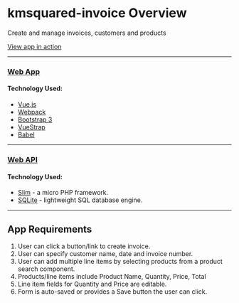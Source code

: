 # kmsquared-invoice Overview

Create and manage invoices, customers and products

[View app in action](http://invoice-app.kmsquared.net/)

---

### [Web App](https://github.com/kmsquared/kmsquared-invoice/tree/master/web-app)

#### Technology Used:
* [Vue.js](https://vuejs.org/)
* [Webpack](https://webpack.github.io/)
* [Bootstrap 3](http://getbootstrap.com/)
* [VueStrap](http://yuche.github.io/vue-strap/)
* [Babel](https://babeljs.io/)

---

### [Web API](https://github.com/kmsquared/kmsquared-invoice/tree/master/web-api)

#### Technology Used:
* [Slim](http://www.slimframework.com/) - a micro PHP framework.
* [SQLite](https://www.sqlite.org/) - lightweight SQL database engine.

---

## App Requirements 
1. User can click a button/link to create invoice.
2. User can specify customer name, date and invoice number.
3. User can add multiple line items by selecting products from a product search component.
4. Products/line items include Product Name, Quantity, Price, Total
5. Line item fields for Quantity and Price are editable.
6. Form is auto-saved or provides a Save button the user can click.